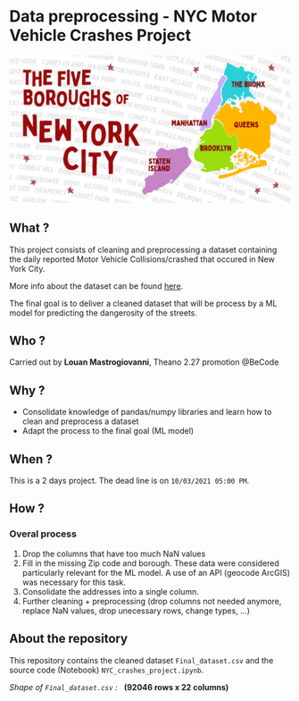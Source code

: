 # Data preprocessing - NYC Motor Vehicle Crashes Project

<img src="https://github.com/Louan-M/nyc-crashes/blob/main/Images/boroughs_NYC.png" width="550">

## What ?

This project consists of cleaning and preprocessing a dataset containing the daily reported Motor Vehicle Collisions/crashed that occured in New York City.

More info about the dataset can be found [here](https://data.cityofnewyork.us/Public-Safety/Motor-Vehicle-Collisions-Crashes/h9gi-nx95).

The final goal is to deliver a cleaned dataset that will be process by a ML model for predicting the dangerosity of the streets.

## Who ?

Carried out by **Louan Mastrogiovanni**,  Theano 2.27 promotion @BeCode


## Why ?

- Consolidate knowledge of pandas/numpy libraries and learn how to clean and preprocess a dataset
- Adapt the process to the final goal (ML model)

## When ?

This is a 2 days project. The dead line is on `10/03/2021 05:00 PM`.

## How ?

### Overal process
1) Drop the columns that have too much NaN values
2) Fill in the missing Zip code and borough. These data were considered particularly relevant for the ML model. A use of an API (geocode ArcGIS) was necessary for this task.
3) Consolidate the addresses into a single column. 
4) Further cleaning + preprocessing (drop columns not needed anymore, replace NaN values, drop unecessary rows, change types, ...)

## About the repository

This repository contains the cleaned dataset `Final_dataset.csv` and the source code (Notebook) `NYC_crashes_project.ipynb`. 

*Shape of `Final_dataset.csv` :* 
&nbsp;
**(92046 rows x 22 columns)**
